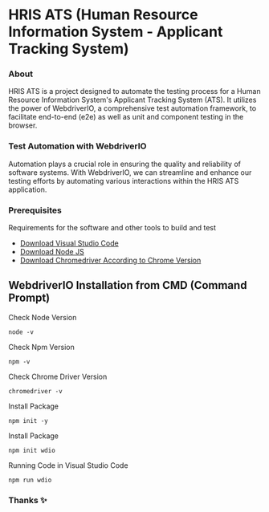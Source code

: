 # HRIS ATS (Human Resource Information System - Applicant Tracking System)

### About

HRIS ATS is a project designed to automate the testing process for a Human Resource Information System's Applicant Tracking System (ATS). It utilizes the power of WebdriverIO, a comprehensive test automation framework, to facilitate end-to-end (e2e) as well as unit and component testing in the browser.

### Test Automation with WebdriverIO

Automation plays a crucial role in ensuring the quality and reliability of software systems. With WebdriverIO, we can streamline and enhance our testing efforts by automating various interactions within the HRIS ATS application.

### Prerequisites

Requirements for the software and other tools to build and test
- [Download Visual Studio Code](https://code.visualstudio.com/download)
- [Download Node JS](https://nodejs.org/en/download) 
- [Download Chromedriver According to Chrome Version](https://chromedriver.chromium.org/downloads) 

## WebdriverIO Installation from CMD (Command Prompt)

Check Node Version

    node -v

Check Npm Version

    npm -v

Check Chrome Driver Version

    chromedriver -v

Install Package

    npm init -y 
    
Install Package

    npm init wdio 

Running Code in Visual Studio Code

    npm run wdio

### Thanks ✨
